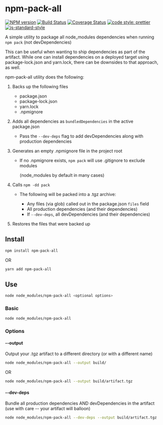 # npm-pack-all
[![NPM version](https://img.shields.io/npm/v/npm-pack-all.svg?style=flat-square)](https://www.npmjs.com/package/npm-pack-all)
[![Build Status](https://travis-ci.org/kleingtm/npm-pack-all.svg?branch=master)](https://travis-ci.org/kleingtm/npm-pack-all)
[![Coverage Status](https://coveralls.io/repos/github/kleingtm/npm-pack-all/badge.svg?branch=master)](https://coveralls.io/github/kleingtm/npm-pack-all?branch=master)
[![code style: prettier](https://img.shields.io/badge/code_style-prettier-ff69b4.svg?style=flat-square)](https://github.com/prettier/prettier)
[![js-standard-style](https://img.shields.io/badge/code%20style-standard-brightgreen.svg)](http://standardjs.com/)

A simple utility to package all node_modules dependencies when running `npm pack` (not devDependencies)

This can be useful when wanting to ship dependencies as part of the artifact.
While one can install dependencies on a deployed target using package-lock.json and yarn.lock,
there can be downsides to that approach, as well.

npm-pack-all utility does the following:  

1. Backs up the following files

    + package.json
    + package-lock.json
    + yarn.lock
    + .npmignore
    
2. Adds all dependencies as `bundledDependencies` in the active package.json

    + Pass the `--dev-deps` flag to add devDependencies along with production dependencies

3. Generates an empty .npmignore file in the project root

    + If no .npmignore exists, `npm pack` will use .gitignore to exclude modules
    
        (node_modules by default in many cases) 

4. Calls `npm -dd pack`

    + The following will be packed into a .tgz archive:
    
        + Any files (via glob) called out in the package.json `files` field
        + All production dependencies (and their dependencies)
        + If `--dev-deps`, all devDependencies (and their dependencies)
    
5. Restores the files that were backed up



## Install
```bash
npm install npm-pack-all
```
OR

```bash
yarn add npm-pack-all
```

## Use
```bash
node node_modules/npm-pack-all <optional options>
```

### Basic
```bash
node node_modules/npm-pack-all
```

### Options
#### --output
Output your .tgz artifact to a different directory (or with a different name)
```bash
node node_modules/npm-pack-all --output build/
```

OR

```bash
node node_modules/npm-pack-all --output build/artifact.tgz
```

#### --dev-deps
Bundle all production dependencies AND devDependencies in the artifact
(use with care -- your artifact will balloon)
```bash
node node_modules/npm-pack-all --dev-deps --output build/artifact.tgz
```
